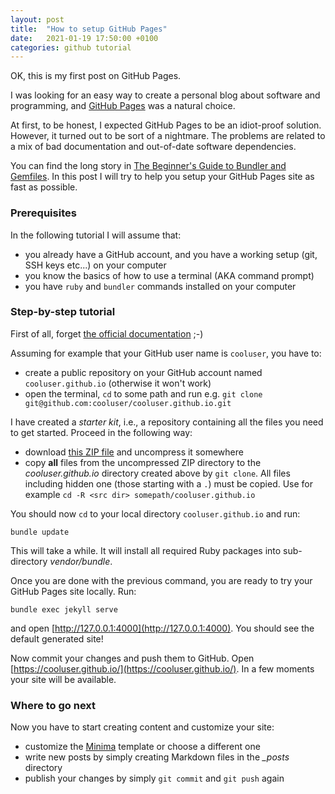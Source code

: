 ```yaml
---
layout: post
title:  "How to setup GitHub Pages"
date:   2021-01-19 17:50:00 +0100
categories: github tutorial
---
```

OK, this is my first post on GitHub Pages.

I was looking for an easy way to create a personal blog about software and programming, and [GitHub Pages](https://pages.github.com/) was a natural choice.

At first, to be honest, I expected GitHub Pages to be an idiot-proof solution. However, it turned out to be sort of a nightmare. The problems are related to a mix of bad documentation and out-of-date software dependencies.

You can find the long story in [The Beginner's Guide to Bundler and Gemfiles](https://www.moncefbelyamani.com/the-beginner-s-guide-to-bundler-and-gemfiles/). In this post I will try to help you setup your GitHub Pages site as fast as possible.

### Prerequisites
In the following tutorial I will assume that:
- you already have a GitHub account, and you have a working setup (git, SSH keys etc...) on your computer
- you know the basics of how to use a terminal (AKA command prompt)
- you have `ruby` and `bundler` commands installed on your computer

### Step-by-step tutorial
First of all, forget [the official documentation](https://docs.github.com/en/github/working-with-github-pages/creating-a-github-pages-site-with-jekyll) ;-)

Assuming for example that your GitHub user name is `cooluser`, you have to:
- create a public repository on your GitHub account named `cooluser.github.io` (otherwise it won't work)
- open the terminal, `cd` to some path and run e.g. `git clone git@github.com:cooluser/cooluser.github.io.git`

I have created a *starter kit*, i.e., a repository containing all the files you need to get started. Proceed in the following way:
- download [this ZIP file](https://github.com/guidoman/gh-pages-jekyll-starter/archive/main.zip) and uncompress it somewhere
- copy **all** files from the uncompressed ZIP directory to the *cooluser.github.io* directory created above by `git clone`. All files including hidden one (those starting with a `.`) must be copied. Use for example `cd -R <src dir> somepath/cooluser.github.io`

You should now `cd` to your local directory `cooluser.github.io` and run:
```
bundle update
```
This will take a while. It will install all required Ruby packages into sub-directory *vendor/bundle*.

Once you are done with the previous command, you are ready to try your GitHub Pages site locally. Run:
```
bundle exec jekyll serve
```
and open [http://127.0.0.1:4000](http://127.0.0.1:4000). You should see the default generated site!

Now commit your changes and push them to GitHub. Open [https://cooluser.github.io/](https://cooluser.github.io/). In a few moments your site will be available.

### Where to go next
Now you have to start creating content and customize your site:
- customize the [Minima](https://github.com/jekyll/minima) template or choose a different one
- write new posts by simply creating Markdown files in the *_posts* directory
- publish your changes by simply `git commit` and `git push` again